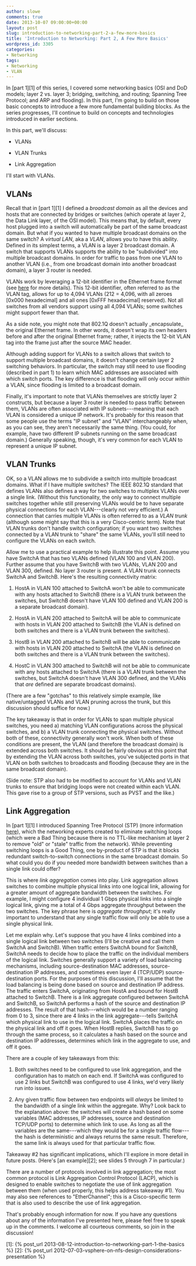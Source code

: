 ```yaml
---
author: slowe
comments: true
date: 2013-10-07 09:00:00+00:00
layout: post
slug: introduction-to-networking-part-2-a-few-more-basics
title: 'Introduction to Networking: Part 2, A Few More Basics'
wordpress_id: 3305
categories:
- Networking
tags:
- Networking
- VLAN
---
```


In [part 1][1] of this series, I covered some networking basics (OSI and DoD models; layer 2 vs. layer 3; bridging, switching, and routing; Spanning Tree Protocol; and ARP and flooding). In this part, I'm going to build on those basic concepts to introduce a few more fundamental building blocks. As the series progresses, I'll continue to build on concepts and technologies introduced in earlier sections.

In this part, we'll discuss:

* VLANs

* VLAN Trunks

* Link Aggregation

I'll start with VLANs.

## VLANs

Recall that in [part 1][1] I defined a _broadcast domain_ as all the devices and hosts that are connected by bridges or switches (which operate at layer 2, the Data Link layer, of the OSI model). This means that, by default, every host plugged into a switch will automatically be part of the same broadcast domain. But what if you wanted to have multiple broadcast domains on the same switch? A _virtual LAN_, aka a _VLAN_, allows you to have this ability. Defined in its simplest terms, a VLAN is a layer 2 broadcast domain. A switch that supports VLANs supports the ability to be "subdivided" into multiple broadcast domains. In order for traffic to pass from one VLAN to another VLAN (i.e., from one broadcast domain into another broadcast domain), a layer 3 router is needed.

VLANs work by leveraging a 12-bit identifier in the Ethernet frame format (see [here](https://en.wikipedia.org/wiki/IEEE_802.1Q) for more details). This 12-bit identifier, often referred to as the VLAN tag, allows for up to 4,094 VLANs (212 = 4,096, with all zeroes [0x000 hexadecimal] and all ones [0xFFF hexadecimal] reserved). Not all switches from all vendors support using all 4,094 VLANs; some switches might support fewer than that.

<aside>As a side note, you might note that 802.1Q doesn't actually _encapsulate_ the original Ethernet frame. In other words, it doesn't wrap its own headers before and after the original Ethernet frame; rather, it injects the 12-bit VLAN tag into the frame just after the source MAC header.</aside>

Although adding support for VLANs to a switch allows that switch to support multiple broadcast domains, it doesn't change certain layer 2 switching behaviors. In particular, the switch may still need to use flooding (described in part 1) to learn which MAC addresses are associated with which switch ports. The key difference is that flooding will only occur _within_ a VLAN, since flooding is limited to a broadcast domain.

Finally, it's important to note that VLANs themselves are strictly layer 2 constructs, but because a layer 3 router is needed to pass traffic between them, VLANs are often associated with IP subnets---meaning that each VLAN is considered a unique IP network. It's probably for this reason that some people use the terms "IP subnet" and "VLAN" interchangeably when, as you can see, they aren't necessarily the same thing. (You could, for example, have two different IP subnets running on the same broadcast domain.) Generally speaking, though, it's very common for each VLAN to represent a unique IP subnet.

## VLAN Trunks

OK, so a VLAN allows me to subdivide a switch into multiple broadcast domains. What if I have multiple switches? The IEEE 802.1Q standard that defines VLANs also defines a way for two switches to multiplex VLANs over a single link. (Without this functionality, the only way to connect multiple switches together while still preserving VLANs would be to have separate physical connections for each VLAN---clearly not very efficient.) A connection that carries multiple VLANs is often referred to as a _VLAN trunk_ (although some might say that this is a very Cisco-centric term). Note that VLAN trunks don't handle switch configuration; if you want two switches connected by a VLAN trunk to "share" the same VLANs, you'll still need to configure the VLANs on each switch.

Allow me to use a practical example to help illustrate this point. Assume you have SwitchA that has two VLANs defined (VLAN 100 and VLAN 200). Further assume that you have SwitchB with two VLANs, VLAN 200 and VLAN 300, defined. No layer 3 router is present. A VLAN trunk connects SwitchA and SwitchB. Here's the resulting connectivity matrix:

1. HostA in VLAN 100 attached to SwitchA won't be able to communicate with any hosts attached to SwitchB (there is a VLAN trunk between the switches, but SwitchB doesn't have VLAN 100 defined and VLAN 200 is a separate broadcast domain).

2. HostA in VLAN 200 attached to SwitchA will be able to communicate with hosts in VLAN 200 attached to SwitchB (the VLAN is defined on both switches and there is a VLAN trunk between the switches).

3. HostB in VLAN 200 attached to SwitchB will be able to communicate with hosts in VLAN 200 attached to SwitchA (the VLAN is defined on both switches and there is a VLAN trunk between the switches).

4. HostC in VLAN 300 attached to SwitchB will not be able to communicate with any hosts attached to SwitchA (there is a VLAN trunk between the switches, but SwitchA doesn't have VLAN 300 defined, and the VLANs that _are_ defined are separate broadcast domains).

(There are a few "gotchas" to this relatively simple example, like native/untagged VLANs and VLAN pruning across the trunk, but this discussion should suffice for now.)

The key takeaway is that in order for VLANs to span multiple physical switches, you need a) matching VLAN configurations across the physical switches, and b) a VLAN trunk connecting the physical switches. Without both of these, connectivity generally won't work. When both of these conditions are present, the VLAN (and therefore the broadcast domain) is extended across both switches. It should be fairly obvious at this point that by extending the VLAN across both switches, you've subjected ports in that VLAN on both switches to broadcasts and flooding (because they are in the same broadcast domain).

(Side note: STP also had to be modified to account for VLANs and VLAN trunks to ensure that bridging loops were not created within each VLAN. This gave rise to a group of STP versions, such as PVST and the like.)

## Link Aggregation

In [part 1][1] I introduced Spanning Tree Protocol (STP) (more information [here](https://en.wikipedia.org/wiki/Spanning_Tree_Protocol)), which the networking experts created to eliminate switching loops (which were a Bad Thing because there is no TTL-like mechanism at layer 2 to remove "old" or "stale" traffic from the network). While preventing switching loops is a Good Thing, one by-product of STP is that it blocks redundant switch-to-switch connections in the same broadcast domain. So what could you do if you needed more bandwidth between switches than a single link could offer?

This is where _link aggregation_ comes into play. Link aggregation allows switches to combine multiple physical links into one logical link, allowing for a greater amount of aggregate bandwidth between the switches. For example, I might configure 4 individual 1 Gbps physical links into a single logical link, giving me a total of 4 Gbps aggregate throughput between the two switches. The key phrase here is _aggregate throughput_; it's really important to understand that any single traffic flow will only be able to use a single physical link.

Let me explain why. Let's suppose that you have 4 links combined into a single logical link between two switches (I'll be creative and call them SwitchA and SwitchB). When traffic enters SwitchA bound for SwitchB, SwitchA needs to decide how to place the traffic on the individual members of the logical link. Switches generally support a variety of load balancing mechanisms, including source-destination MAC addresses, source-destination IP addresses, and sometimes even layer 4 (TCP/UDP) source-destination ports. For the purposes of this discussion, I'll assume that the load balancing is being done based on source and destination IP address. The traffic enters SwitchA, originating from HostA and bound for HostB attached to SwitchB. There is a link aggregate configured between SwitchA and SwitchB, so SwitchA performs a hash of the source and destination IP addresses. The result of that hash---which would be a number ranging from 0 to 3, since there are 4 links in the link aggregate---tells SwitchA which physical link to use in the logical link. SwitchA places the traffic on the physical link and off it goes. When HostB replies, SwitchB has to go through the same process, so it calculates a hash based on the source and destination IP addresses, determines which link in the aggregate to use, and off it goes.

There are a couple of key takeaways from this:

1. Both switches need to be configured to use link aggregation, and the configuration has to match on each end. If SwitchA was configured to use 2 links but SwitchB was configured to use 4 links, we'd very likely run into issues.

2. Any given traffic flow between two endpoints will _always_ be limited to the bandwidth of a single link within the aggregate. Why? Look back to the explanation above: the switches will create a hash based on some variables (MAC addresses, IP addresses, source and destination TCP/UDP ports) to determine which link to use. As long as all the variables are the same---which they would be for a single traffic flow---the hash is deterministic and always returns the same result. Therefore, the same link is always used for that particular traffic flow.

Takeaway #2 has significant implications, which I'll explore in more detail in future posts. (Here's [an example][2]; see slides 5 through 7 in particular.)

There are a number of protocols involved in link aggregation; the most common protocol is Link Aggregation Control Protocol (LACP), which is designed to enable switches to negotiate the use of link aggregation between them (when used properly, this helps address takeaway #1). You may also see references to "EtherChannel"; this is a Cisco-specific term that is also used to describe the use of link aggregation.

That's probably enough information for now. If you have any questions about any of the information I've presented here, please feel free to speak up in the comments. I welcome all courteous comments, so join in the discussion!

[1]: {% post_url 2013-08-12-introduction-to-networking-part-1-the-basics %}
[2]: {% post_url 2012-07-03-vsphere-on-nfs-design-considerations-presentation %}
